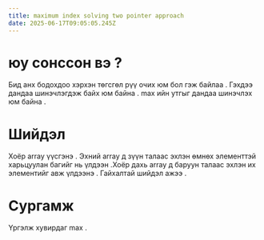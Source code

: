 ```yaml
---
title: maximum index solving two pointer approach
date: 2025-06-17T09:05:05.245Z
---
```


# юу сонссон вэ ?

Бид анх бодохдоо хэрхэн төгсгөл рүү очих юм бол гэж байлаа . Гэхдээ дандаа шинэчлэгдэж байх юм байна .
max ийн утгыг дандаа шинэчлэх юм байна .

# Шийдэл

Хоёр array үүсгэнэ . Эхний array д зүүн талаас эхлэн өмнөх элементтэй харьцуулан багийг нь үлдээн .Хоёр дахь array д баруун талаас эхлэн их элементийг авж үлдээнэ .
Гайхалтай шийдэл ажээ .

# Сургамж

Үргэлж хувирдаг max .

